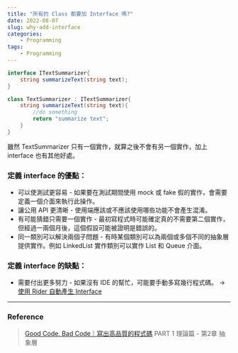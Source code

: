```yaml
---
title: "所有的 Class 都要加 Interface 嗎?"
date: 2022-08-07
slug: why-add-interface
categories:
    - Programming
tags:
    - Programming
---
```


```C#
interface ITextSummarizer{
    string summarizeText(string text);
}

class TextSummarizer : ITextSummarizer{
    string summarizeText(string text){
        //do something
        return "summarize text";
    }
}
```

雖然 TextSummarizer 只有一個實作，就算之後不會有另一個實作，加上 interface 也有其他好處。

### 定義 interface 的優點：

* 可以使測試更容易 - 如果要在測試期間使用 mock 或 fake 假的實作，會需要定義一個介面來執行此操作。
* 讓公用 API 更清晰 - 使用端應該或不應該使用哪些功能不會產生混淆。
* 有可能猜錯只需要一個實作 - 最初寫程式時可能確定真的不需要第二個實作，但經過一兩個月後，這個假設可能被證明是錯誤的。
* 同一類別可以解決兩個子問題 - 有時某個類別可以為兩個或多個不同的抽象層提供實作。例如 LinkedList 實作類別可以實作 List 和 Queue 介面。

### 定義 interface 的缺點：

* 需要付出更多努力 - 如果沒有 IDE 的幫忙，可能要手動多寫幾行程式碼。
  -> [使用 Rider 自動產生 Interface](https://www.jetbrains.com/help/rider/Refactorings__Extract_Interface.html)


---

### Reference
> [Good Code, Bad Code｜寫出高品質的程式碼](https://www.tenlong.com.tw/products/9786263242128) PART 1 理論篇 - 第2章 抽象層
